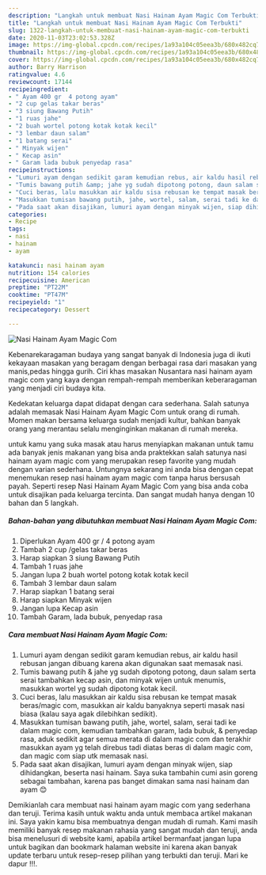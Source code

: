 ```yaml
---
description: "Langkah untuk membuat Nasi Hainam Ayam Magic Com Terbukti"
title: "Langkah untuk membuat Nasi Hainam Ayam Magic Com Terbukti"
slug: 1322-langkah-untuk-membuat-nasi-hainam-ayam-magic-com-terbukti
date: 2020-11-03T23:02:53.328Z
image: https://img-global.cpcdn.com/recipes/1a93a104c05eea3b/680x482cq70/nasi-hainam-ayam-magic-com-foto-resep-utama.jpg
thumbnail: https://img-global.cpcdn.com/recipes/1a93a104c05eea3b/680x482cq70/nasi-hainam-ayam-magic-com-foto-resep-utama.jpg
cover: https://img-global.cpcdn.com/recipes/1a93a104c05eea3b/680x482cq70/nasi-hainam-ayam-magic-com-foto-resep-utama.jpg
author: Barry Harrison
ratingvalue: 4.6
reviewcount: 17144
recipeingredient:
- " Ayam 400 gr  4 potong ayam"
- "2 cup gelas takar beras"
- "3 siung Bawang Putih"
- "1 ruas jahe"
- "2 buah wortel potong kotak kotak kecil"
- "3 lembar daun salam"
- "1 batang serai"
- " Minyak wijen"
- " Kecap asin"
- " Garam lada bubuk penyedap rasa"
recipeinstructions:
- "Lumuri ayam dengan sedikit garam kemudian rebus, air kaldu hasil rebusan jangan dibuang karena akan digunakan saat memasak nasi."
- "Tumis bawang putih &amp; jahe yg sudah dipotong potong, daun salam serta serai tambahkan kecap asin, dan minyak wijen untuk menumis, masukkan wortel yg sudah dipotong kotak kecil."
- "Cuci beras, lalu masukkan air kaldu sisa rebusan ke tempat masak beras/magic com, masukkan air kaldu banyaknya seperti masak nasi biasa (kalau saya agak dilebihkan sedikit)."
- "Masukkan tumisan bawang putih, jahe, wortel, salam, serai tadi ke dalam magic com, kemudian tambahkan garam, lada bubuk, &amp; penyedap rasa, aduk sedikit agar semua merata di dalam magic com dan terakhir masukkan ayam yg telah direbus tadi diatas beras di dalam magic com, dan magic com siap utk memasak nasi."
- "Pada saat akan disajikan, lumuri ayam dengan minyak wijen, siap dihidangkan, beserta nasi hainam. Saya suka tambahin cumi asin goreng sebagai tambahan, karena pas banget dimakan sama nasi hainam dan ayam 😊"
categories:
- Recipe
tags:
- nasi
- hainam
- ayam

katakunci: nasi hainam ayam 
nutrition: 154 calories
recipecuisine: American
preptime: "PT22M"
cooktime: "PT47M"
recipeyield: "1"
recipecategory: Dessert

---
```



![Nasi Hainam Ayam Magic Com](https://img-global.cpcdn.com/recipes/1a93a104c05eea3b/680x482cq70/nasi-hainam-ayam-magic-com-foto-resep-utama.jpg)

Kebenarekaragaman budaya yang sangat banyak di Indonesia juga di ikuti kekayaan masakan yang beragam dengan berbagai rasa dari masakan yang manis,pedas hingga gurih. Ciri khas masakan Nusantara nasi hainam ayam magic com yang kaya dengan rempah-rempah memberikan keberaragaman yang menjadi ciri budaya kita.




Kedekatan keluarga dapat didapat dengan cara sederhana. Salah satunya adalah memasak Nasi Hainam Ayam Magic Com untuk orang di rumah. Momen makan bersama keluarga sudah menjadi kultur, bahkan banyak orang yang merantau selalu menginginkan makanan di rumah mereka.

untuk kamu yang suka masak atau harus menyiapkan makanan untuk tamu ada banyak jenis makanan yang bisa anda praktekkan salah satunya nasi hainam ayam magic com yang merupakan resep favorite yang mudah dengan varian sederhana. Untungnya sekarang ini anda bisa dengan cepat menemukan resep nasi hainam ayam magic com tanpa harus bersusah payah.
Seperti resep Nasi Hainam Ayam Magic Com yang bisa anda coba untuk disajikan pada keluarga tercinta. Dan sangat mudah hanya dengan 10 bahan dan 5 langkah.


<!--inarticleads1-->

##### Bahan-bahan yang dibutuhkan membuat Nasi Hainam Ayam Magic Com:

1. Diperlukan  Ayam 400 gr / 4 potong ayam
1. Tambah 2 cup /gelas takar beras
1. Harap siapkan 3 siung Bawang Putih
1. Tambah 1 ruas jahe
1. Jangan lupa 2 buah wortel potong kotak kotak kecil
1. Tambah 3 lembar daun salam
1. Harap siapkan 1 batang serai
1. Harap siapkan  Minyak wijen
1. Jangan lupa  Kecap asin
1. Tambah  Garam, lada bubuk, penyedap rasa




<!--inarticleads2-->

##### Cara membuat  Nasi Hainam Ayam Magic Com:

1. Lumuri ayam dengan sedikit garam kemudian rebus, air kaldu hasil rebusan jangan dibuang karena akan digunakan saat memasak nasi.
1. Tumis bawang putih &amp; jahe yg sudah dipotong potong, daun salam serta serai tambahkan kecap asin, dan minyak wijen untuk menumis, masukkan wortel yg sudah dipotong kotak kecil.
1. Cuci beras, lalu masukkan air kaldu sisa rebusan ke tempat masak beras/magic com, masukkan air kaldu banyaknya seperti masak nasi biasa (kalau saya agak dilebihkan sedikit).
1. Masukkan tumisan bawang putih, jahe, wortel, salam, serai tadi ke dalam magic com, kemudian tambahkan garam, lada bubuk, &amp; penyedap rasa, aduk sedikit agar semua merata di dalam magic com dan terakhir masukkan ayam yg telah direbus tadi diatas beras di dalam magic com, dan magic com siap utk memasak nasi.
1. Pada saat akan disajikan, lumuri ayam dengan minyak wijen, siap dihidangkan, beserta nasi hainam. Saya suka tambahin cumi asin goreng sebagai tambahan, karena pas banget dimakan sama nasi hainam dan ayam 😊




Demikianlah cara membuat nasi hainam ayam magic com yang sederhana dan teruji. Terima kasih untuk waktu anda untuk membaca artikel makanan ini. Saya yakin kamu bisa membuatnya dengan mudah di rumah. Kami masih memiliki banyak resep makanan rahasia yang sangat mudah dan teruji, anda bisa menelusuri di website kami, apabila artikel bermanfaat jangan lupa untuk bagikan dan bookmark halaman website ini karena akan banyak update terbaru untuk resep-resep pilihan yang terbukti dan teruji. Mari ke dapur !!!. 
